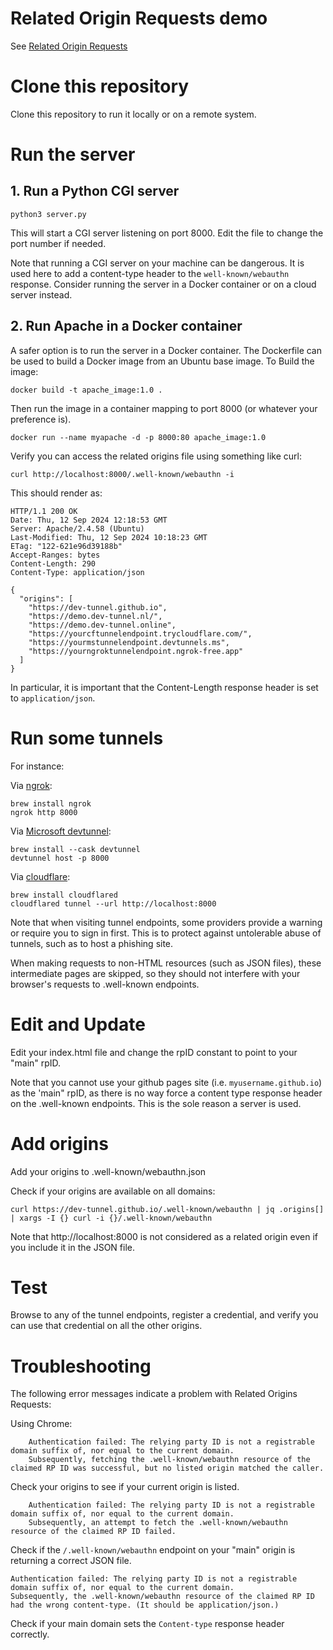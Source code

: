# Related Origin Requests demo

See [Related Origin Requests](https://passkeys.dev/docs/advanced/related-origins/)

# Clone this repository

Clone this repository to run it locally or on a remote system.

# Run the server

## 1. Run a Python CGI server

    python3 server.py

This will start a CGI server listening on port 8000.
Edit the file to change the port number if needed.

Note that running a CGI server on your machine can be dangerous.
It is used here to add a content-type header to the `well-known/webauthn` response.
Consider running the server in a Docker container or on a cloud server instead.

## 2. Run Apache in a Docker container

A safer option is to run the server in a Docker container.
The Dockerfile can be used to build a Docker image from an Ubuntu base image.
To Build the image:

	docker build -t apache_image:1.0 .

Then run the image in a container mapping to port 8000 (or whatever your preference is).

	docker run --name myapache -d -p 8000:80 apache_image:1.0

Verify you can access the related origins file using something like curl:

	curl http://localhost:8000/.well-known/webauthn -i

This should render as:

```
HTTP/1.1 200 OK
Date: Thu, 12 Sep 2024 12:18:53 GMT
Server: Apache/2.4.58 (Ubuntu)
Last-Modified: Thu, 12 Sep 2024 10:18:23 GMT
ETag: "122-621e96d39188b"
Accept-Ranges: bytes
Content-Length: 290
Content-Type: application/json

{
  "origins": [
    "https://dev-tunnel.github.io",
    "https://demo.dev-tunnel.nl/",
    "https://demo.dev-tunnel.online",
    "https://yourcftunnelendpoint.trycloudflare.com/",
    "https://yourmstunnelendpoint.devtunnels.ms",
    "https://yourngroktunnelendpoint.ngrok-free.app"
  ]
}
```

In particular, it is important that the Content-Length response header is set to `application/json`.


# Run some tunnels

For instance:

Via [ngrok](https://ngrok.com/):

    brew install ngrok
    ngrok http 8000

Via [Microsoft devtunnel](https://learn.microsoft.com/nl-nl/azure/developer/dev-tunnels):

    brew install --cask devtunnel
    devtunnel host -p 8000

Via [cloudflare](https://developers.cloudflare.com/cloudflare-one/connections/connect-networks/do-more-with-tunnels/trycloudflare/):

    brew install cloudflared
    cloudflared tunnel --url http://localhost:8000

Note that when visiting tunnel endpoints, some providers provide a warning or require you to sign in first. 
This is to protect against untolerable abuse of tunnels, such as to host a phishing site.

When making requests to non-HTML resources (such as JSON files), these intermediate pages are skipped,
so they should not interfere with your browser's requests to .well-known endpoints.

# Edit and Update

Edit your index.html file and change the rpID constant to point to your "main" rpID.

Note that you cannot use your github pages site (i.e. `myusername.github.io`) as the 'main" rpID, 
as there is no way force a content type response header on the .well-known endpoints.
This is the sole reason a server is used.

# Add origins

Add your origins to .well-known/webauthn.json

Check if your origins are available on all domains:

    curl https://dev-tunnel.github.io/.well-known/webauthn | jq .origins[] | xargs -I {} curl -i {}/.well-known/webauthn

Note that http://localhost:8000 is not considered as a related origin even if you include it in the JSON file.

# Test

Browse to any of the tunnel endpoints, register a credential, and verify you can use that credential on all the other origins.

# Troubleshooting

The following error messages indicate a problem with Related Origins Requests:

Using Chrome:

        Authentication failed: The relying party ID is not a registrable domain suffix of, nor equal to the current domain. 
        Subsequently, fetching the .well-known/webauthn resource of the claimed RP ID was successful, but no listed origin matched the caller.

Check your origins to see if your current origin is listed.

        Authentication failed: The relying party ID is not a registrable domain suffix of, nor equal to the current domain. 
        Subsequently, an attempt to fetch the .well-known/webauthn resource of the claimed RP ID failed.

Check if the `/.well-known/webauthn` endpoint on your "main" origin is returning a correct JSON file.

    Authentication failed: The relying party ID is not a registrable domain suffix of, nor equal to the current domain. 
    Subsequently, the .well-known/webauthn resource of the claimed RP ID had the wrong content-type. (It should be application/json.)

Check if your main domain sets the `Content-type` response header correctly.
